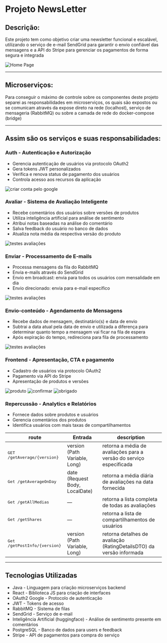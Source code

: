 # Projeto NewsLetter

## Descrição:
Este projeto tem como objetivo criar uma newsletter funcional e escalável, utilizando o serviço de e-mail SendGrid para garantir o envio confiável das mensagens e a API do Stripe para gerenciar os pagamentos de forma segura e integrada

![Home Page](./img/homePage.png)

---
## Microserviços:
Para conseguir o máximo de controle sobre os componentes deste projeto separei as responsabilidades em microserviços, os quais são expostos ou se comunicam através da expose direto na rede (localhost), serviço de mensageria (RabbitMQ) ou sobre a camada de rede do docker-compose (bridge)

---
## Assim são os serviços e suas responsabilidades:

### Auth - Autenticação e Autorização

* Gerencia autenticação de usuários via protocolo OAuth2
* Gera tokens JWT personalizados
* Verifica e renova status de pagamento dos usuários
* Controla acesso aos recursos da aplicação

![criar conta pelo google](./img/telaOAuth2.png)

### Avaliar - Sistema de Avaliação Inteligente

* Recebe comentários dos usuários sobre versões de produtos
* Utiliza inteligência artificial para análise de sentimento 
* Atribui notas baseadas na análise do comentário
* Salva feedback do usuário no banco de dados
* Atualiza nota média da respectiva versão do produto

![testes avaliações](./img/testsOpinion.png)

### Enviar - Processamento de E-mails

* Processa mensagens da fila do RabbitMQ
* Envia e-mails através do SendGrid
* Envio em broadcast: envia para todos os usuários com mensalidade em dia
* Envio direcionado: envia para e-mail específico

![testes avaliações](./img/sendEmail.png)


### Envio-conteúdo - Agendamento de Mensagens

* Recebe dados de mensagem, destinatário(s) e data de envio
* Subtrai a data atual pela data de envio e utilizada a diferença para determinar quanto tempo a mensagem vai ficar na fila de espera
* Após expiração do tempo, redireciona para fila de processamento

![testes avaliações](./img/agendar.png)

### Frontend - Apresentação, CTA e pagamento

* Cadastro de usuários via protocolo OAuth2
* Pagamento via API do Stripe
* Apresentação de produtos e versões

![produto](./img/pagar.png)
![confirmar](./img/cartao.png)
![obrigado](./img/thank-you.png)


### Repercussão - Analytics e Relatórios

* Fornece dados sobre produtos e usuários
* Gerencia comentários dos produtos
* Identifica usuários com mais taxas de compartilhamentos

| route                                 | Entrada                        | description                                                         |
|---------------------------------------|--------------------------------|---------------------------------------------------------------------|
| <kbd>GET /getAverage/{version}</kbd>  | version (Path Variable, Long)  | retorna a média de avaliações para a versão do serviço especificada |
| <kbd>Get /getAverageOnDay</kbd>       | date (Request Body, LocalDate) | retorna a média diária de avaliações na data fornecida              |
| <kbd>Get /getAllMedias</kbd>          | —                              | retorna a lista completa de todas as avaliações                     |
| <kbd>Get /getShares</kbd>             | —                              | retorna a lista de compartilhamentos de usuários                    |
| <kbd>Get /getPostInfo/{version}</kbd> | version (Path Variable, Long)  | retorna detalhes de avaliação (RatingDetailsDTO) da versão informada|

---
## Tecnologias Utilizadas

* Java - Linguagem para criação microserviços backend
* React - Biblioteca JS para criação de interfaces
* OAuth2 Google - Protocolo de autenticação
* JWT - Tokens de acesso
* RabbitMQ - Sistema de filas
* SendGrid - Serviço de e-mail
* Inteligência Artificial (huggingface) - Análise de sentimento presente em comentários
* PostgreSQL - Banco de dados para users e feedback
* Stripe - API de pagamentos para compra do serviço
